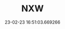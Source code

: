 ---
date: 23-02-23 16:51:03.669266
excerpt: NEXTWORKS
header:
  teaser: assets/images/logos/partners_logos/pngs/NXW_Logo.png
order: 3
sidebar:
- image: assets/images/logos/partners_logos/pngs/NXW_Logo.png
  image_alt: logo
  text: TBC
  title: Role
title: NXW
---